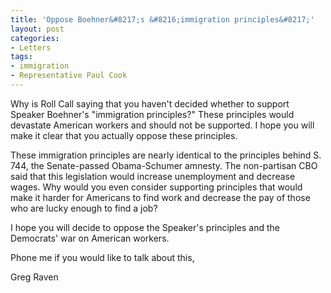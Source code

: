 ```yaml
---
title: 'Oppose Boehner&#8217;s &#8216;immigration principles&#8217;'
layout: post
categories:
- Letters
tags:
- immigration
- Representative Paul Cook
---
```


Why is Roll Call saying that you haven't decided whether to support Speaker Boehner's "immigration principles?" These principles would devastate American workers and should not be supported. I hope you will make it clear that you actually oppose these principles.  
  
These immigration principles are nearly identical to the principles behind S. 744, the Senate-passed Obama-Schumer amnesty. The non-partisan CBO said that this legislation would increase unemployment and decrease wages. Why would you even consider supporting principles that would make it harder for Americans to find work and decrease the pay of those who are lucky enough to find a job?

I hope you will decide to oppose the Speaker's principles and the Democrats' war on American workers.

Phone me if you would like to talk about this,

Greg Raven